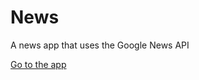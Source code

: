 # News
A news app that uses the Google News API

[Go to the app](https://oneminch.github.io/Newsfeed)

